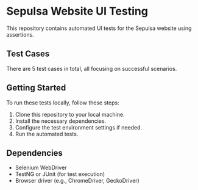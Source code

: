 # Sepulsa Website UI Testing

This repository contains automated UI tests for the Sepulsa website using assertions.

## Test Cases

There are 5 test cases in total, all focusing on successful scenarios.


## Getting Started

To run these tests locally, follow these steps:

1. Clone this repository to your local machine.
2. Install the necessary dependencies.
3. Configure the test environment settings if needed.
4. Run the automated tests.

## Dependencies

- Selenium WebDriver
- TestNG or JUnit (for test execution)
- Browser driver (e.g., ChromeDriver, GeckoDriver)

